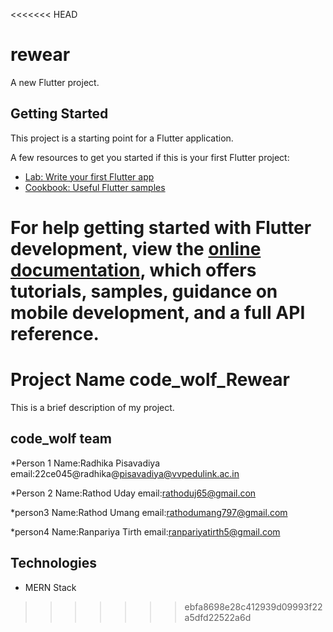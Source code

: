 <<<<<<< HEAD
# rewear

A new Flutter project.

## Getting Started

This project is a starting point for a Flutter application.

A few resources to get you started if this is your first Flutter project:

- [Lab: Write your first Flutter app](https://docs.flutter.dev/get-started/codelab)
- [Cookbook: Useful Flutter samples](https://docs.flutter.dev/cookbook)

For help getting started with Flutter development, view the
[online documentation](https://docs.flutter.dev/), which offers tutorials,
samples, guidance on mobile development, and a full API reference.
=======
# Project Name code_wolf_Rewear

This is a brief description of my project.

## code_wolf team

*Person 1
Name:Radhika Pisavadiya
email:22ce045@radhika@pisavadiya@vvpedulink.ac.in

*Person 2
Name:Rathod Uday
email:rathoduj65@gmail.con

*person3
Name:Rathod Umang
email:rathodumang797@gmail.com

*person4
Name:Ranpariya Tirth
email:ranpariyatirth5@gmail.com

## Technologies
- MERN Stack
>>>>>>> ebfa8698e28c412939d09993f22a5dfd22522a6d
